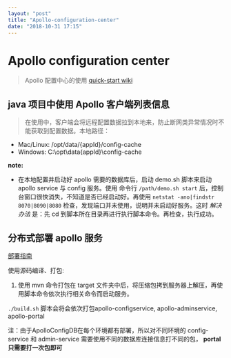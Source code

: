 ```yaml
---
layout: "post"
title: "Apollo-configuration-center"
date: "2018-10-31 17:15"
---
```


# Apollo configuration center

> Apollo 配置中心的使用 [quick-start wiki](https://github.com/ctripcorp/apollo/wiki/Quick-Start)

## java 项目中使用 Apollo 客户端列表信息

>  在使用中，客户端会将远程配置数据拉到本地来，防止断网类异常情况时不能获取到配置数据。本地路径：
- Mac/Linux: /opt/data/{appId}/config-cache
- Windows: C:\opt\data\{appId}\config-cache

**note:**
-  在本地配置并启动好 apollo 需要的数据库后，启动 demo.sh 脚本来启动 apollo service 与 config 服务。使用 命令行 `/path/demo.sh start` 后，控制台窗口很快消失，不知道是否已经启动好。再使用 `netstat -ano|findstr 8070|8090|8080` 检查，发现端口并未使用，说明并未启动好服务。这时 _解决办法_ 是：先 cd 到脚本所在目录再进行执行脚本命令。再检查，执行成功。

## 分布式部署 apollo 服务

[部署指南]( https://github.com/ctripcorp/apollo/wiki/%E5%88%86%E5%B8%83%E5%BC%8F%E9%83%A8%E7%BD%B2%E6%8C%87%E5%8D%97#2121-%E4%BB%8E%E5%88%AB%E7%9A%84%E7%8E%AF%E5%A2%83%E5%AF%BC%E5%85%A5apolloconfigdb%E7%9A%84%E9%A1%B9%E7%9B%AE%E6%95%B0%E6%8D%AE)

使用源码编译、打包:
1. 使用 mvn 命令打包在 target 文件夹中后，将压缩包拷到服务器上解压，再使用脚本命令依次执行相关命令而启动服务。

`./build.sh` 脚本会将会依次打包apollo-configservice, apollo-adminservice, apollo-portal

注：由于ApolloConfigDB在每个环境都有部署，所以对不同环境的 config-service 和 admin-service 需要使用不同的数据库连接信息打不同的包， **portal只需要打一次包即可**
